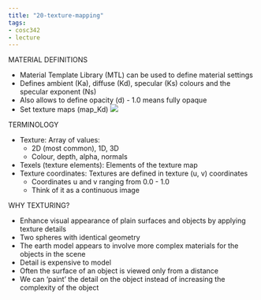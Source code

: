 ```yaml
---
title: "20-texture-mapping"
tags: 
- cosc342
- lecture
---
```


MATERIAL DEFINITIONS 
- Material Template Library (MTL) can be used to define material settings 
- Defines ambient (Ka), diffuse (Kd), specular (Ks) colours and the specular exponent (Ns) 
- Also allows to define opacity (d) - 1.0 means fully opaque 
- Set texture maps (map_Kd)
![](https://i.imgur.com/wuQSsoS.png)

TERMINOLOGY 
- Texture: Array of values: 
	- 2D (most common), 1D, 3D 
	- Colour, depth, alpha, normals 
- Texels (texture elements): Elements of the texture map 
- Texture coordinates: Textures are defined in texture (u, v) coordinates 
	- Coordinates u and v ranging from 0.0 - 1.0 
	- Think of it as a continuous image

WHY TEXTURING? 
- Enhance visual appearance of plain surfaces and objects by applying texture details 
- Two spheres with identical geometry 
- The earth model appears to involve more complex materials for the objects in the scene
- Detail is expensive to model 
- Often the surface of an object is viewed only from a distance 
- We can ‘paint’ the detail on the object instead of increasing the complexity of the object